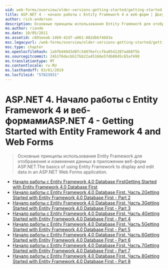 ```yaml
---
uid: web-forms/overview/older-versions-getting-started/getting-started-with-ef/index
title: ASP.NET 4 - начало работы с Entity Framework 4 и веб-форм | Документация Майкрософт
author: rick-anderson
description: Основные принципы использования Entity Framework для отображения и изменения данных в приложении веб-форм ASP.NET.
ms.author: riande
ms.date: 10/05/2011
ms.assetid: c801eeab-1469-42d7-a961-082dbbf4683e
msc.legacyurl: /web-forms/overview/older-versions-getting-started/getting-started-with-ef
msc.type: chapter
ms.openlocfilehash: 1a9fbd49d3d8fc54076efccfba9541287ad68f5b
ms.sourcegitcommit: 24b1f6decbb17bb22a45166e5fdb0845c65af498
ms.translationtype: MT
ms.contentlocale: ru-RU
ms.lasthandoff: 03/01/2019
ms.locfileid: "57023931"
---
```

<a name="aspnet-4---getting-started-with-entity-framework-4-and-web-forms"></a><span data-ttu-id="9e266-103">ASP.NET 4. Начало работы с Entity Framework 4 и веб-формами</span><span class="sxs-lookup"><span data-stu-id="9e266-103">ASP.NET 4 - Getting Started with Entity Framework 4 and Web Forms</span></span>
====================
> <span data-ttu-id="9e266-104">Основные принципы использования Entity Framework для отображения и изменения данных в приложении веб-форм ASP.NET.</span><span class="sxs-lookup"><span data-stu-id="9e266-104">The basics of using Entity Framework to display and edit data in an ASP.NET Web Forms application.</span></span>


- [<span data-ttu-id="9e266-105">Начало работы с Entity Framework 4.0 Database First</span><span class="sxs-lookup"><span data-stu-id="9e266-105">Getting Started with Entity Framework 4.0 Database First</span></span>](the-entity-framework-and-aspnet-getting-started-part-1.md)
- [<span data-ttu-id="9e266-106">Начало работы с Entity Framework 4.0 Database First. Часть 2</span><span class="sxs-lookup"><span data-stu-id="9e266-106">Getting Started with Entity Framework 4.0 Database First - Part 2</span></span>](the-entity-framework-and-aspnet-getting-started-part-2.md)
- [<span data-ttu-id="9e266-107">Начало работы с Entity Framework 4.0 Database First. Часть 3</span><span class="sxs-lookup"><span data-stu-id="9e266-107">Getting Started with Entity Framework 4.0 Database First - Part 3</span></span>](the-entity-framework-and-aspnet-getting-started-part-3.md)
- [<span data-ttu-id="9e266-108">Начало работы с Entity Framework 4.0 Database First. Часть 4</span><span class="sxs-lookup"><span data-stu-id="9e266-108">Getting Started with Entity Framework 4.0 Database First - Part 4</span></span>](the-entity-framework-and-aspnet-getting-started-part-4.md)
- [<span data-ttu-id="9e266-109">Начало работы с Entity Framework 4.0 Database First. Часть 5</span><span class="sxs-lookup"><span data-stu-id="9e266-109">Getting Started with Entity Framework 4.0 Database First - Part 5</span></span>](the-entity-framework-and-aspnet-getting-started-part-5.md)
- [<span data-ttu-id="9e266-110">Начало работы с Entity Framework 4.0 Database First. Часть 6</span><span class="sxs-lookup"><span data-stu-id="9e266-110">Getting Started with Entity Framework 4.0 Database First - Part 6</span></span>](the-entity-framework-and-aspnet-getting-started-part-6.md)
- [<span data-ttu-id="9e266-111">Начало работы с Entity Framework 4.0 Database First. Часть 7</span><span class="sxs-lookup"><span data-stu-id="9e266-111">Getting Started with Entity Framework 4.0 Database First - Part 7</span></span>](the-entity-framework-and-aspnet-getting-started-part-7.md)
- [<span data-ttu-id="9e266-112">Начало работы с Entity Framework 4.0 Database First. Часть 8</span><span class="sxs-lookup"><span data-stu-id="9e266-112">Getting Started with Entity Framework 4.0 Database First - Part 8</span></span>](the-entity-framework-and-aspnet-getting-started-part-8.md)
